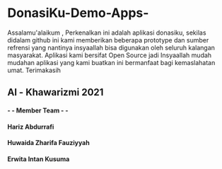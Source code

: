 # DonasiKu-Demo-Apps-


Assalamu'alaikum , Perkenalkan ini adalah aplikasi donasiku, sekilas didalam github ini kami memberikan beberapa prototype dan sumber refrensi yang nantinya insyaallah bisa digunakan oleh seluruh kalangan masyarakat. Aplikasi kami bersifat Open Source jadi Insyaallah mudah mudahan aplikasi yang kami buatkan ini bermanfaat bagi kemaslahatan umat. Terimakasih






## Al - Khawarizmi 2021
####   - - Member Team - -
####   Hariz Abdurrafi
####   Huwaida Zharifa Fauziyyah
####   Erwita Intan Kusuma

